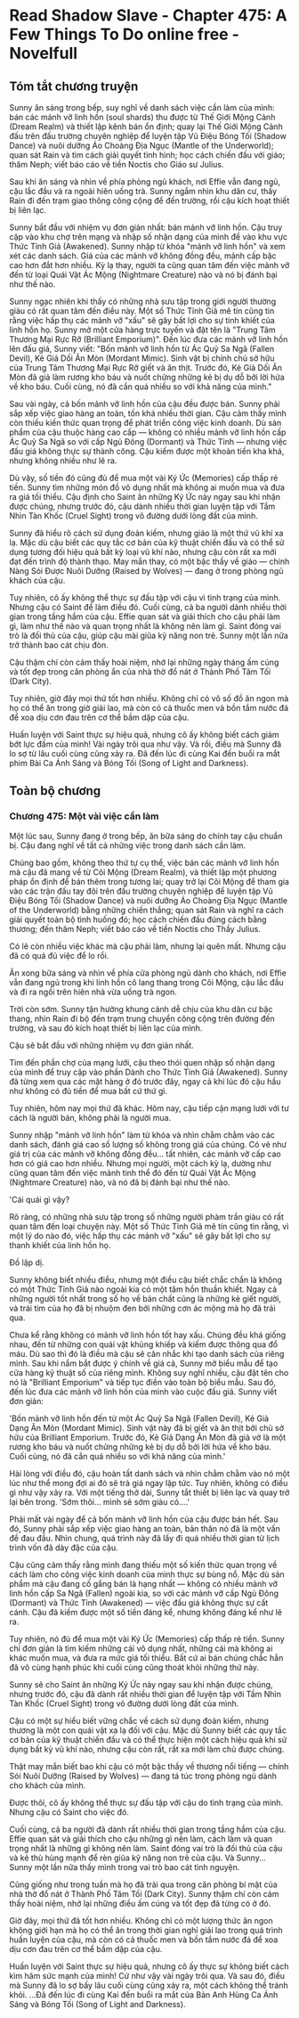 # Read Shadow Slave - Chapter 475: A Few Things To Do online free - Novelfull

## Tóm tắt chương truyện

Sunny ăn sáng trong bếp, suy nghĩ về danh sách việc cần làm của mình: bán các mảnh vỡ linh hồn (soul shards) thu được từ Thế Giới Mộng Cảnh (Dream Realm) và thiết lập kênh bán ổn định; quay lại Thế Giới Mộng Cảnh đấu trên đấu trường chuyên nghiệp để luyện tập Vũ Điệu Bóng Tối (Shadow Dance) và nuôi dưỡng Áo Choàng Địa Ngục (Mantle of the Underworld); quan sát Rain và tìm cách giải quyết tình hình; học cách chiến đấu với giáo; thăm Neph; viết báo cáo về tiền Noctis cho Giáo sư Julius.

Sau khi ăn sáng và nhìn về phía phòng ngủ khách, nơi Effie vẫn đang ngủ, cậu lắc đầu và ra ngoài hiên uống trà. Sunny ngắm nhìn khu dân cư, thấy Rain đi đến trạm giao thông công cộng để đến trường, rồi cậu kích hoạt thiết bị liên lạc.

Sunny bắt đầu với nhiệm vụ đơn giản nhất: bán mảnh vỡ linh hồn. Cậu truy cập vào khu chợ trên mạng và nhập số nhận dạng của mình để vào khu vực Thức Tỉnh Giả (Awakened). Sunny nhập từ khóa "mảnh vỡ linh hồn" và xem xét các danh sách. Giá của các mảnh vỡ không đồng đều, mảnh cấp bậc cao hơn đắt hơn nhiều. Kỳ lạ thay, người ta cũng quan tâm đến việc mảnh vỡ đến từ loại Quái Vật Ác Mộng (Nightmare Creature) nào và nó bị đánh bại như thế nào.

Sunny ngạc nhiên khi thấy có những nhà sưu tập trong giới người thường giàu có rất quan tâm đến điều này. Một số Thức Tỉnh Giả mê tín cũng tin rằng việc hấp thụ các mảnh vỡ "xấu" sẽ gây bất lợi cho sự tinh khiết của linh hồn họ. Sunny mở một cửa hàng trực tuyến và đặt tên là "Trung Tâm Thương Mại Rực Rỡ (Brilliant Emporium)". Đến lúc đưa các mảnh vỡ linh hồn lên đấu giá, Sunny viết: "Bốn mảnh vỡ linh hồn từ Ác Quỷ Sa Ngã (Fallen Devil), Kẻ Giả Dối Ăn Mòn (Mordant Mimic). Sinh vật bị chính chủ sở hữu của Trung Tâm Thương Mại Rực Rỡ giết và ăn thịt. Trước đó, Kẻ Giả Dối Ăn Mòn đã giả làm rương kho báu và nuốt chửng những kẻ bị dụ dỗ bởi lời hứa về kho báu. Cuối cùng, nó đã cắn quá nhiều so với khả năng của mình."

Sau vài ngày, cả bốn mảnh vỡ linh hồn của cậu đều được bán. Sunny phải sắp xếp việc giao hàng an toàn, tốn khá nhiều thời gian. Cậu cảm thấy mình còn thiếu kiến thức quan trọng để phát triển công việc kinh doanh. Dù sản phẩm của cậu thuộc hàng cao cấp — không có nhiều mảnh vỡ linh hồn cấp Ác Quỷ Sa Ngã so với cấp Ngủ Đông (Dormant) và Thức Tỉnh — nhưng việc đấu giá không thực sự thành công. Cậu kiếm được một khoản tiền kha khá, nhưng không nhiều như lẽ ra.

Dù vậy, số tiền đó cũng đủ để mua một vài Ký Ức (Memories) cấp thấp rẻ tiền. Sunny tìm những món đồ vô dụng nhất mà không ai muốn mua và đưa ra giá tối thiểu. Cậu định cho Saint ăn những Ký Ức này ngay sau khi nhận được chúng, nhưng trước đó, cậu dành nhiều thời gian luyện tập với Tầm Nhìn Tàn Khốc (Cruel Sight) trong võ đường dưới lòng đất của mình.

Sunny đã hiểu rõ cách sử dụng đoản kiếm, nhưng giáo là một thứ vũ khí xa lạ. Mặc dù cậu biết các quy tắc cơ bản của kỹ thuật chiến đấu và có thể sử dụng tương đối hiệu quả bất kỳ loại vũ khí nào, nhưng cậu còn rất xa mới đạt đến trình độ thành thạo. May mắn thay, có một bậc thầy về giáo — chính Nàng Sói Được Nuôi Dưỡng (Raised by Wolves) — đang ở trong phòng ngủ khách của cậu.

Tuy nhiên, cô ấy không thể thực sự đấu tập với cậu vì tình trạng của mình. Nhưng cậu có Saint để làm điều đó. Cuối cùng, cả ba người dành nhiều thời gian trong tầng hầm của cậu. Effie quan sát và giải thích cho cậu phải làm gì, làm như thế nào và quan trọng nhất là không nên làm gì. Saint đóng vai trò là đối thủ của cậu, giúp cậu mài giũa kỹ năng non trẻ. Sunny một lần nữa trở thành bao cát chịu đòn.

Cậu thậm chí còn cảm thấy hoài niệm, nhớ lại những ngày tháng ấm cúng và tốt đẹp trong căn phòng ẩn của nhà thờ đổ nát ở Thành Phố Tăm Tối (Dark City).

Tuy nhiên, giờ đây mọi thứ tốt hơn nhiều. Không chỉ có vô số đồ ăn ngon mà họ có thể ăn trong giờ giải lao, mà còn có cả thuốc men và bồn tắm nước đá để xoa dịu cơn đau trên cơ thể bầm dập của cậu.

Huấn luyện với Saint thực sự hiệu quả, nhưng cô ấy không biết cách giảm bớt lực đấm của mình! Vài ngày trôi qua như vậy. Và rồi, điều mà Sunny đã lo sợ từ lâu cuối cùng cũng xảy ra. Đã đến lúc đi cùng Kai đến buổi ra mắt phim Bài Ca Ánh Sáng và Bóng Tối (Song of Light and Darkness).

## Toàn bộ chương

### Chương 475: Một vài việc cần làm

Một lúc sau, Sunny đang ở trong bếp, ăn bữa sáng do chính tay cậu chuẩn bị. Cậu đang nghĩ về tất cả những việc trong danh sách cần làm.

Chúng bao gồm, không theo thứ tự cụ thể, việc bán các mảnh vỡ linh hồn mà cậu đã mang về từ Cõi Mộng (Dream Realm), và thiết lập một phương pháp ổn định để bán thêm trong tương lai; quay trở lại Cõi Mộng để tham gia vào các trận đấu tay đôi trên đấu trường chuyên nghiệp để luyện tập Vũ Điệu Bóng Tối (Shadow Dance) và nuôi dưỡng Áo Choàng Địa Ngục (Mantle of the Underworld) bằng những chiến thắng; quan sát Rain và nghĩ ra cách giải quyết toàn bộ tình huống đó; học cách chiến đấu đúng cách bằng thương; đến thăm Neph; viết báo cáo về tiền Noctis cho Thầy Julius.

Có lẽ còn nhiều việc khác mà cậu phải làm, nhưng lại quên mất. Nhưng cậu đã có quá đủ việc để lo rồi.

Ăn xong bữa sáng và nhìn về phía cửa phòng ngủ dành cho khách, nơi Effie vẫn đang ngủ trong khi linh hồn cô lang thang trong Cõi Mộng, cậu lắc đầu và đi ra ngồi trên hiên nhà vừa uống trà ngon.

Trời còn sớm. Sunny tận hưởng khung cảnh dễ chịu của khu dân cư bậc thang, nhìn Rain đi bộ đến trạm trung chuyển công cộng trên đường đến trường, và sau đó kích hoạt thiết bị liên lạc của mình.

Cậu sẽ bắt đầu với những nhiệm vụ đơn giản nhất.

Tìm đến phần chợ của mạng lưới, cậu theo thói quen nhập số nhận dạng của mình để truy cập vào phần Dành cho Thức Tỉnh Giả (Awakened). Sunny đã từng xem qua các mặt hàng ở đó trước đây, ngay cả khi lúc đó cậu hầu như không có đủ tiền để mua bất cứ thứ gì.

Tuy nhiên, hôm nay mọi thứ đã khác. Hôm nay, cậu tiếp cận mạng lưới với tư cách là người bán, không phải là người mua.

Sunny nhập "mảnh vỡ linh hồn" làm từ khóa và nhìn chằm chằm vào các danh sách, đánh giá cao số lượng số không trong giá của chúng. Có vẻ như giá trị của các mảnh vỡ không đồng đều... tất nhiên, các mảnh vỡ cấp cao hơn có giá cao hơn nhiều. Nhưng mọi người, một cách kỳ lạ, dường như cũng quan tâm đến việc mảnh tinh thể đó đến từ Quái Vật Ác Mộng (Nightmare Creature) nào, và nó đã bị đánh bại như thế nào.

'Cái quái gì vậy?

Rõ ràng, có những nhà sưu tập trong số những người phàm trần giàu có rất quan tâm đến loại chuyện này. Một số Thức Tỉnh Giả mê tín cũng tin rằng, vì một lý do nào đó, việc hấp thụ các mảnh vỡ "xấu" sẽ gây bất lợi cho sự thanh khiết của linh hồn họ.

Đồ lập dị.

Sunny không biết nhiều điều, nhưng một điều cậu biết chắc chắn là không có một Thức Tỉnh Giả nào ngoài kia có một tâm hồn thuần khiết. Ngay cả những người tốt nhất trong số họ về bản chất cũng là những kẻ giết người, và trái tim của họ đã bị nhuộm đen bởi những cơn ác mộng mà họ đã trải qua.

Chưa kể rằng không có mảnh vỡ linh hồn tốt hay xấu. Chúng đều khá giống nhau, đến từ những con quái vật khủng khiếp và kiếm được thông qua đổ máu. Dù sao thì đó là điều mà cậu sẽ cân nhắc khi tạo danh sách của riêng mình. Sau khi nắm bắt được ý chính về giá cả, Sunny mở biểu mẫu để tạo cửa hàng kỹ thuật số của riêng mình. Không suy nghĩ nhiều, cậu đặt tên cho nó là "Brilliant Emporium" và tiếp tục điền vào toàn bộ biểu mẫu. Sau đó, đến lúc đưa các mảnh vỡ linh hồn của mình vào cuộc đấu giá. Sunny viết đơn giản:

'Bốn mảnh vỡ linh hồn đến từ một Ác Quỷ Sa Ngã (Fallen Devil), Kẻ Giả Dạng Ăn Mòn (Mordant Mimic). Sinh vật này đã bị giết và ăn thịt bởi chủ sở hữu của Brilliant Emporium. Trước đó, Kẻ Giả Dạng Ăn Mòn đã giả vờ là một rương kho báu và nuốt chửng những kẻ bị dụ dỗ bởi lời hứa về kho báu. Cuối cùng, nó đã cắn quá nhiều so với khả năng của mình.'

Hài lòng với điều đó, cậu hoàn tất danh sách và nhìn chằm chằm vào nó một lúc như thể mong đợi ai đó sẽ trả giá ngay lập tức. Tuy nhiên, không có điều gì như vậy xảy ra. Với một tiếng thở dài, Sunny tắt thiết bị liên lạc và quay trở lại bên trong. 'Sớm thôi... mình sẽ sớm giàu có....'

Phải mất vài ngày để cả bốn mảnh vỡ linh hồn của cậu được bán hết. Sau đó, Sunny phải sắp xếp việc giao hàng an toàn, bản thân nó đã là một vấn đề đau đầu. Nhìn chung, quá trình này đã lấy đi quá nhiều thời gian từ lịch trình vốn đã dày đặc của cậu.

Cậu cũng cảm thấy rằng mình đang thiếu một số kiến thức quan trọng về cách làm cho công việc kinh doanh của mình thực sự bùng nổ. Mặc dù sản phẩm mà cậu đang cố gắng bán là hạng nhất — không có nhiều mảnh vỡ linh hồn cấp Sa Ngã (Fallen) ngoài kia, so với các mảnh vỡ cấp Ngủ Đông (Dormant) và Thức Tỉnh (Awakened) — việc đấu giá không thực sự cất cánh. Cậu đã kiếm được một số tiền đáng kể, nhưng không đáng kể như lẽ ra.

Tuy nhiên, nó đủ để mua một vài Ký Ức (Memories) cấp thấp rẻ tiền. Sunny chỉ đơn giản là tìm kiếm những cái vô dụng nhất, những cái mà không ai khác muốn mua, và đưa ra mức giá tối thiểu. Bất cứ ai bán chúng chắc hẳn đã vô cùng hạnh phúc khi cuối cùng cũng thoát khỏi những thứ này.

Sunny sẽ cho Saint ăn những Ký Ức này ngay sau khi nhận được chúng, nhưng trước đó, cậu đã dành rất nhiều thời gian để luyện tập với Tầm Nhìn Tàn Khốc (Cruel Sight) trong võ đường dưới lòng đất của mình.

Cậu có một sự hiểu biết vững chắc về cách sử dụng đoản kiếm, nhưng thương là một con quái vật xa lạ đối với cậu. Mặc dù Sunny biết các quy tắc cơ bản của kỹ thuật chiến đấu và có thể thực hiện một cách hiệu quả khi sử dụng bất kỳ vũ khí nào, nhưng cậu còn rất, rất xa mới làm chủ được chúng.

Thật may mắn biết bao khi cậu có một bậc thầy về thương nổi tiếng — chính Sói Nuôi Dưỡng (Raised by Wolves) — đang tá túc trong phòng ngủ dành cho khách của mình.

Được thôi, cô ấy không thể thực sự đấu tập với cậu do tình trạng của mình. Nhưng cậu có Saint cho việc đó.

Cuối cùng, cả ba người đã dành rất nhiều thời gian trong tầng hầm của cậu. Effie quan sát và giải thích cho cậu những gì nên làm, cách làm và quan trọng nhất là những gì không nên làm. Saint đóng vai trò là đối thủ của cậu và kẻ thù hùng mạnh để rèn giũa kỹ năng non trẻ của cậu. Và Sunny... Sunny một lần nữa thấy mình trong vai trò bao cát tình nguyện.

Cũng giống như trong tuần mà họ đã trải qua trong căn phòng bí mật của nhà thờ đổ nát ở Thành Phố Tăm Tối (Dark City). Sunny thậm chí còn cảm thấy hoài niệm, nhớ lại những điều ấm cúng và tốt đẹp đã từng có ở đó.

Giờ đây, mọi thứ đã tốt hơn nhiều. Không chỉ có một lượng thức ăn ngon không giới hạn mà họ có thể ăn trong thời gian nghỉ giải lao trong quá trình huấn luyện của cậu, mà còn có cả thuốc men và bồn tắm nước đá để xoa dịu cơn đau trên cơ thể bầm dập của cậu.

Huấn luyện với Saint thực sự hiệu quả, nhưng cô ấy thực sự không biết cách kìm hãm sức mạnh của mình! Cứ như vậy vài ngày trôi qua. Và sau đó, điều mà Sunny đã lo sợ bấy lâu cuối cùng cũng xảy ra, một cách không thể tránh khỏi. ...Đã đến lúc đi cùng Kai đến buổi ra mắt của Bản Anh Hùng Ca Ánh Sáng và Bóng Tối (Song of Light and Darkness).